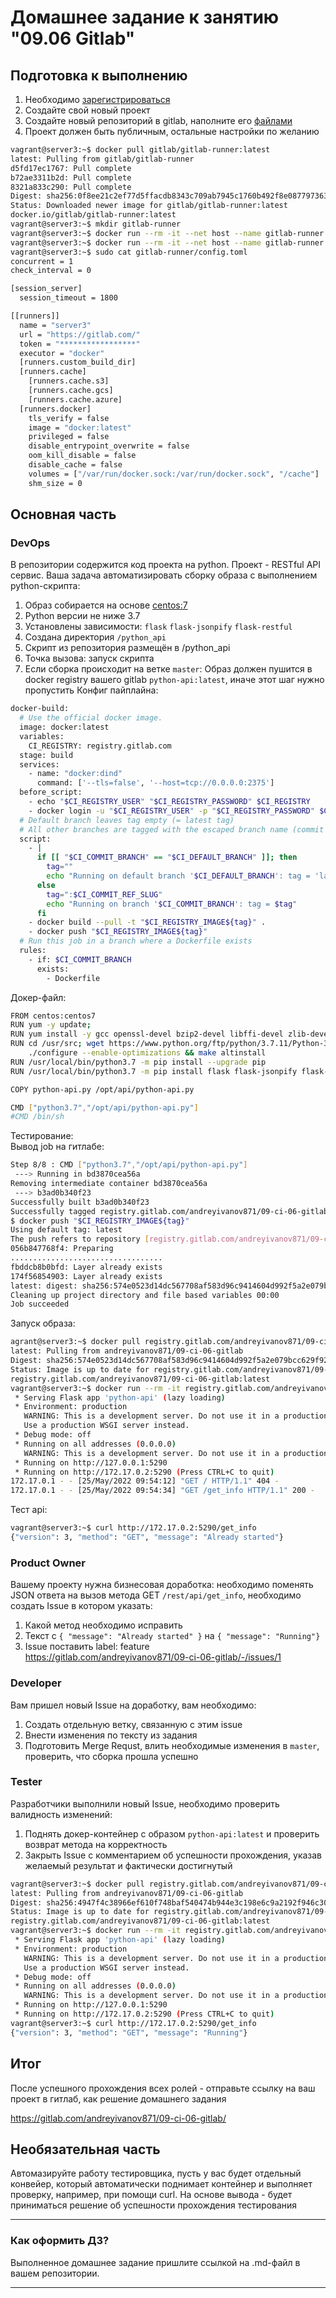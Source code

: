 # Домашнее задание к занятию "09.06 Gitlab"

## Подготовка к выполнению

1. Необходимо [зарегистрироваться](https://about.gitlab.com/free-trial/)
2. Создайте свой новый проект
3. Создайте новый репозиторий в gitlab, наполните его [файлами](./repository)
4. Проект должен быть публичным, остальные настройки по желанию

```bash
vagrant@server3:~$ docker pull gitlab/gitlab-runner:latest
latest: Pulling from gitlab/gitlab-runner
d5fd17ec1767: Pull complete 
b72ae3311b2d: Pull complete 
8321a833c290: Pull complete 
Digest: sha256:0f8ee21c2ef77d5ffacdb8343c709ab7945c1760b492f8e0877973630a5d935f
Status: Downloaded newer image for gitlab/gitlab-runner:latest
docker.io/gitlab/gitlab-runner:latest
vagrant@server3:~$ mkdir gitlab-runner
vagrant@server3:~$ docker run --rm -it --net host --name gitlab-runner --privileged -v ~/gitlab-runner:/etc/gitlab-runner -v /var/run/docker.sock:/var/run/docker.sock gitlab/gitlab-runner:latest register
vagrant@server3:~$ docker run --rm -it --net host --name gitlab-runner --privileged -v ~/gitlab-runner:/etc/gitlab-runner -v /var/run/docker.sock:/var/run/docker.sock gitlab/gitlab-runner:latest
vagrant@server3:~$ sudo cat gitlab-runner/config.toml 
concurrent = 1
check_interval = 0

[session_server]
  session_timeout = 1800

[[runners]]
  name = "server3"
  url = "https://gitlab.com/"
  token = "*****************"
  executor = "docker"
  [runners.custom_build_dir]
  [runners.cache]
    [runners.cache.s3]
    [runners.cache.gcs]
    [runners.cache.azure]
  [runners.docker]
    tls_verify = false
    image = "docker:latest"
    privileged = false
    disable_entrypoint_overwrite = false
    oom_kill_disable = false
    disable_cache = false
    volumes = ["/var/run/docker.sock:/var/run/docker.sock", "/cache"]
    shm_size = 0
```
## Основная часть

### DevOps

В репозитории содержится код проекта на python. Проект - RESTful API сервис. Ваша задача автоматизировать сборку образа с выполнением python-скрипта:
1. Образ собирается на основе [centos:7](https://hub.docker.com/_/centos?tab=tags&page=1&ordering=last_updated)
2. Python версии не ниже 3.7
3. Установлены зависимости: `flask` `flask-jsonpify` `flask-restful`
4. Создана директория `/python_api`
5. Скрипт из репозитория размещён в /python_api
6. Точка вызова: запуск скрипта
7. Если сборка происходит на ветке `master`: Образ должен пушится в docker registry вашего gitlab `python-api:latest`, иначе этот шаг нужно пропустить
Конфиг пайплайна:  
```bash 
docker-build:
  # Use the official docker image.
  image: docker:latest
  variables:
    CI_REGISTRY: registry.gitlab.com
  stage: build
  services:
    - name: "docker:dind"
      command: ['--tls=false', '--host=tcp://0.0.0.0:2375']
  before_script:
    - echo "$CI_REGISTRY_USER" "$CI_REGISTRY_PASSWORD" $CI_REGISTRY
    - docker login -u "$CI_REGISTRY_USER" -p "$CI_REGISTRY_PASSWORD" $CI_REGISTRY
  # Default branch leaves tag empty (= latest tag)
  # All other branches are tagged with the escaped branch name (commit ref slug)
  script:
    - |
      if [[ "$CI_COMMIT_BRANCH" == "$CI_DEFAULT_BRANCH" ]]; then
        tag=""
        echo "Running on default branch '$CI_DEFAULT_BRANCH': tag = 'latest'"
      else
        tag=":$CI_COMMIT_REF_SLUG"
        echo "Running on branch '$CI_COMMIT_BRANCH': tag = $tag"
      fi
    - docker build --pull -t "$CI_REGISTRY_IMAGE${tag}" .
    - docker push "$CI_REGISTRY_IMAGE${tag}"
  # Run this job in a branch where a Dockerfile exists
  rules:
    - if: $CI_COMMIT_BRANCH
      exists:
        - Dockerfile
```
Докер-файл:  
```bash
FROM centos:centos7
RUN yum -y update; 
RUN yum install -y gcc openssl-devel bzip2-devel libffi-devel zlib-devel xz-devel wget make
RUN cd /usr/src; wget https://www.python.org/ftp/python/3.7.11/Python-3.7.11.tgz ; tar xzf Python-3.7.11.tgz; cd Python-3.7.11; \
    ./configure --enable-optimizations && make altinstall 
RUN /usr/local/bin/python3.7 -m pip install --upgrade pip
RUN /usr/local/bin/python3.7 -m pip install flask flask-jsonpify flask-restful

COPY python-api.py /opt/api/python-api.py

CMD ["python3.7","/opt/api/python-api.py"]
#CMD /bin/sh
```

Тестирование:  
Вывод job на гитлабе:
```bash
Step 8/8 : CMD ["python3.7","/opt/api/python-api.py"]
 ---> Running in bd3870cea56a
Removing intermediate container bd3870cea56a
 ---> b3ad0b340f23
Successfully built b3ad0b340f23
Successfully tagged registry.gitlab.com/andreyivanov871/09-ci-06-gitlab:latest
$ docker push "$CI_REGISTRY_IMAGE${tag}"
Using default tag: latest
The push refers to repository [registry.gitlab.com/andreyivanov871/09-ci-06-gitlab]
056b847768f4: Preparing
..................................
fbddcb8b0bfd: Layer already exists
174f56854903: Layer already exists
latest: digest: sha256:574e0523d14dc567708af583d96c9414604d992f5a2e079bcc629f92972e0783 size: 1796
Cleaning up project directory and file based variables 00:00
Job succeeded
```

Запуск образа:  
```bash
agrant@server3:~$ docker pull registry.gitlab.com/andreyivanov871/09-ci-06-gitlab:latest
latest: Pulling from andreyivanov871/09-ci-06-gitlab
Digest: sha256:574e0523d14dc567708af583d96c9414604d992f5a2e079bcc629f92972e0783
Status: Image is up to date for registry.gitlab.com/andreyivanov871/09-ci-06-gitlab:latest
registry.gitlab.com/andreyivanov871/09-ci-06-gitlab:latest
vagrant@server3:~$ docker run --rm -it registry.gitlab.com/andreyivanov871/09-ci-06-gitlab:latest 
 * Serving Flask app 'python-api' (lazy loading)
 * Environment: production
   WARNING: This is a development server. Do not use it in a production deployment.
   Use a production WSGI server instead.
 * Debug mode: off
 * Running on all addresses (0.0.0.0)
   WARNING: This is a development server. Do not use it in a production deployment.
 * Running on http://127.0.0.1:5290
 * Running on http://172.17.0.2:5290 (Press CTRL+C to quit)
172.17.0.1 - - [25/May/2022 09:54:12] "GET / HTTP/1.1" 404 -
172.17.0.1 - - [25/May/2022 09:54:34] "GET /get_info HTTP/1.1" 200 -
```
Тест api:  
```bash
vagrant@server3:~$ curl http://172.17.0.2:5290/get_info
{"version": 3, "method": "GET", "message": "Already started"}
```


### Product Owner

Вашему проекту нужна бизнесовая доработка: необходимо поменять JSON ответа на вызов метода GET `/rest/api/get_info`, необходимо создать Issue в котором указать:
1. Какой метод необходимо исправить
2. Текст с `{ "message": "Already started" }` на `{ "message": "Running"}`
3. Issue поставить label: feature  
https://gitlab.com/andreyivanov871/09-ci-06-gitlab/-/issues/1

### Developer

Вам пришел новый Issue на доработку, вам необходимо:
1. Создать отдельную ветку, связанную с этим issue
2. Внести изменения по тексту из задания
3. Подготовить Merge Requst, влить необходимые изменения в `master`, проверить, что сборка прошла успешно


### Tester
Разработчики выполнили новый Issue, необходимо проверить валидность изменений:
1. Поднять докер-контейнер с образом `python-api:latest` и проверить возврат метода на корректность
2. Закрыть Issue с комментарием об успешности прохождения, указав желаемый результат и фактически достигнутый

```bash
vagrant@server3:~$ docker pull registry.gitlab.com/andreyivanov871/09-ci-06-gitlab:latest
latest: Pulling from andreyivanov871/09-ci-06-gitlab
Digest: sha256:4947f4c38966ef610f748baf540474b944e3c198e6c9a2192f946c30e5e0b81d
Status: Image is up to date for registry.gitlab.com/andreyivanov871/09-ci-06-gitlab:latest
registry.gitlab.com/andreyivanov871/09-ci-06-gitlab:latest
vagrant@server3:~$ docker run --rm -it registry.gitlab.com/andreyivanov871/09-ci-06-gitlab:latest 
 * Serving Flask app 'python-api' (lazy loading)
 * Environment: production
   WARNING: This is a development server. Do not use it in a production deployment.
   Use a production WSGI server instead.
 * Debug mode: off
 * Running on all addresses (0.0.0.0)
   WARNING: This is a development server. Do not use it in a production deployment.
 * Running on http://127.0.0.1:5290
 * Running on http://172.17.0.2:5290 (Press CTRL+C to quit)
vagrant@server3:~$ curl http://172.17.0.2:5290/get_info
{"version": 3, "method": "GET", "message": "Running"}
```


## Итог

После успешного прохождения всех ролей - отправьте ссылку на ваш проект в гитлаб, как решение домашнего задания

https://gitlab.com/andreyivanov871/09-ci-06-gitlab/

## Необязательная часть

Автомазируйте работу тестировщика, пусть у вас будет отдельный конвейер, который автоматически поднимает контейнер и выполняет проверку, например, при помощи curl. На основе вывода - будет приниматься решение об успешности прохождения тестирования

---

### Как оформить ДЗ?

Выполненное домашнее задание пришлите ссылкой на .md-файл в вашем репозитории.

---
